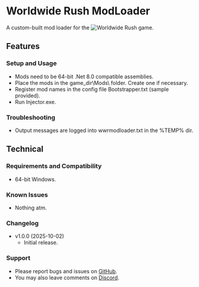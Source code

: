 # Worldwide Rush ModLoader
A custom-built mod loader for the ![Worldwide Rush game](https://store.steampowered.com/app/3325500/Worldwide_Rush/).

## Features

### Setup and Usage
- Mods need to be 64-bit .Net 8.0 compatible assemblies.
- Place the mods in the game_dir\Mods\ folder. Create one if necessary.
- Register mod names in the config file Bootstrapper.txt (sample provided).
- Run Injector.exe.

### Troubleshooting
- Output messages are logged into wwrmodloader.txt in the %TEMP% dir.

## Technical

### Requirements and Compatibility
- 64-bit Windows.

### Known Issues
- Nothing atm.

### Changelog
- v1.0.0 (2025-10-02)
  - Initial release.

### Support
- Please report bugs and issues on [GitHub](https://github.com/Infixo/WWR-ModLoader).
- You may also leave comments on [Discord](https://discord.com/channels/1342565384066170964/1421898965556920342).
